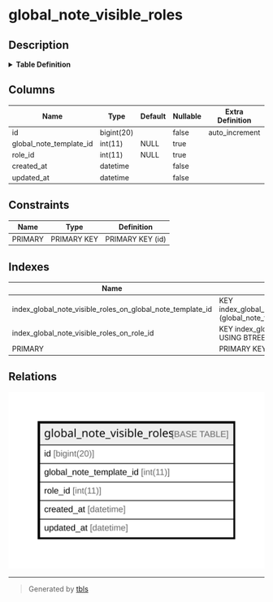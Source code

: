 # global_note_visible_roles

## Description

<details>
<summary><strong>Table Definition</strong></summary>

```sql
CREATE TABLE `global_note_visible_roles` (
  `id` bigint(20) NOT NULL AUTO_INCREMENT,
  `global_note_template_id` int(11) DEFAULT NULL,
  `role_id` int(11) DEFAULT NULL,
  `created_at` datetime NOT NULL,
  `updated_at` datetime NOT NULL,
  PRIMARY KEY (`id`),
  KEY `index_global_note_visible_roles_on_global_note_template_id` (`global_note_template_id`),
  KEY `index_global_note_visible_roles_on_role_id` (`role_id`)
) ENGINE=InnoDB DEFAULT CHARSET=utf8mb4 COLLATE=utf8mb4_general_ci
```

</details>

## Columns

| Name | Type | Default | Nullable | Extra Definition | Children | Parents | Comment |
| ---- | ---- | ------- | -------- | ---------------- | -------- | ------- | ------- |
| id | bigint(20) |  | false | auto_increment |  |  |  |
| global_note_template_id | int(11) | NULL | true |  |  |  |  |
| role_id | int(11) | NULL | true |  |  |  |  |
| created_at | datetime |  | false |  |  |  |  |
| updated_at | datetime |  | false |  |  |  |  |

## Constraints

| Name | Type | Definition |
| ---- | ---- | ---------- |
| PRIMARY | PRIMARY KEY | PRIMARY KEY (id) |

## Indexes

| Name | Definition |
| ---- | ---------- |
| index_global_note_visible_roles_on_global_note_template_id | KEY index_global_note_visible_roles_on_global_note_template_id (global_note_template_id) USING BTREE |
| index_global_note_visible_roles_on_role_id | KEY index_global_note_visible_roles_on_role_id (role_id) USING BTREE |
| PRIMARY | PRIMARY KEY (id) USING BTREE |

## Relations

![er](global_note_visible_roles.svg)

---

> Generated by [tbls](https://github.com/k1LoW/tbls)
